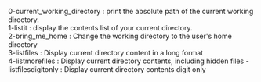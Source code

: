 0-current_working_directory : print the absolute path of the current working directory.\
1-listit : display the contents list of your current directory.\
2-bring_me_home : Change the working directory to the user's home directory\
3-listfiles : Display current directory content in a long format\
4-listmorefiles : Display current directory contents, including hidden files
-listfilesdigitonly : Display current directory contents digit only
